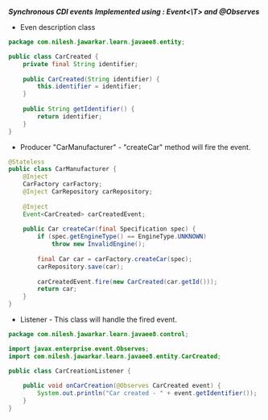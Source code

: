  ***Synchronous CDI events***
 ***Implemented using : Event<\T> and @Observes***
 
- Even description class 
``` java
package com.nilesh.jawarkar.learn.javaee8.entity;

public class CarCreated {
	private final String identifier;
	
	public CarCreated(String identifier) {
		this.identifier = identifier;
	}
	
	public String getIdentifier() {
		return identifier;
	}
}
```

- Producer "CarManufacturer" - "createCar" method will fire the event.
``` java
@Stateless
public class CarManufacturer {
	@Inject
	CarFactory carFactory;
	@Inject CarRepository carRepository;
	
	@Inject
	Event<CarCreated> carCreatedEvent;
	
	public Car createCar(final Specification spec) {
		if (spec.getEngineType() == EngineType.UNKNOWN)
			throw new InvalidEngine();
		
		final Car car = carFactory.createCar(spec);
		carRepository.save(car);
		
		carCreatedEvent.fire(new CarCreated(car.getId()));
		return car;
	}
}
```

- Listener - This class will handle the fired event.
``` java
package com.nilesh.jawarkar.learn.javaee8.control;

import javax.enterprise.event.Observes;
import com.nilesh.jawarkar.learn.javaee8.entity.CarCreated;

public class CarCreationListener {
	
	public void onCarCreation(@Observes CarCreated event) {
		System.out.println("Car created - " + event.getIdentifier());
	}
}

```

